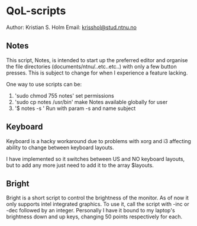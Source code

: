 # QoL-scripts

Author: Kristian S. Holm
Email: krisshol@stud.ntnu.no


## Notes

This script, Notes, is intended to start up the preferred editor and organise the file directories (documents/ntnu/..etc..etc..) with only a few button presses.
This is subject to change for when I experience a feature lacking.

One way to use scripts can be:
1. 'sudo chmod  755 notes'    set permissions
2. 'sudo cp notes /usr/bin'   make Notes available globally for user
3. '$ notes -s <subject>'   Run with param -s and name subject


## Keyboard

Keyboard is a hacky workaround due to problems with xorg and i3 affecting ability to change between keyboard layouts.

I have implemented so it switches between US and NO keyboard layouts, but to add any more just need to add it to the array $layouts.


## Bright

Bright is a short script to control the brightness of the monitor. As of now it only supports intel integrated graphics.
To use it, call the script with -inc or -dec followed by an integer.
Personally I have it bound to my laptop's brightness down and up keys, changing 50 points respectively for each.
